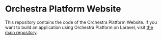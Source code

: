 Orchestra Platform Website
==============

This repository contains the code of the Orchestra Platform Website. If you want to build an application using Orchestra Platform on Laravel, visit [the main repository](https://github.com/orchestral/platform).
